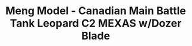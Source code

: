 ---
layout: product
title: "Meng Model - Canadian Main Battle Tank Leopard C2 MEXAS w/Dozer Blade"
price: "6500" 
desc: "N/A"
img_path: "/assets/img/MM-TS-041.jpg"
brand: "N/A"
available: false
special_offer: false
new: false
soon: false
cat: "010000"
subcat: "011000"
subsubcat: "0N/A"
sifra: "MM-TS-041"
popular: true
---